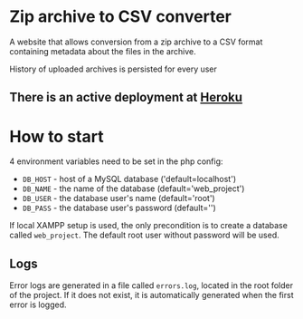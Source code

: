 # Zip archive to CSV converter
A website that allows conversion from a zip archive to a CSV
format containing metadata about the files in the archive.

History of uploaded archives is persisted for every user

## There is an active deployment at [Heroku](https://fast-temple-25429.herokuapp.com/)

# How to start
4 environment variables need to be set in the php config:
* `DB_HOST` - host of a MySQL database ('default=localhost')
* `DB_NAME` - the name of the database (default='web_project')
* `DB_USER` - the database user's name (default='root')
* `DB_PASS` - the database user's password (default='')

If local XAMPP setup is used, the only precondition is to create a database called
`web_project`. The default root user without password will be used.

## Logs
Error logs are generated in a file called `errors.log`, located in the root
folder of the project. If it does not exist, it is automatically generated when the first error is logged.
